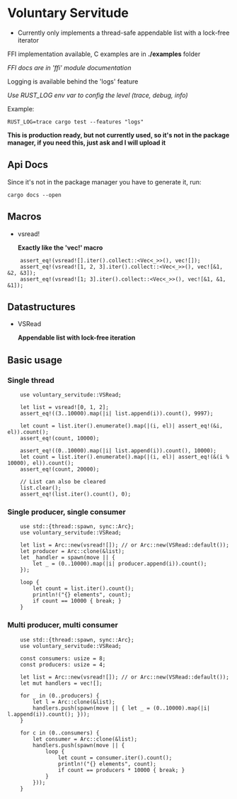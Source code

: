 # Voluntary Servitude

- Currently only implements a thread-safe appendable list with a lock-free iterator

FFI implementation available, C examples are in **./examples** folder

  *FFI docs are in 'ffi' module documentation*

Logging is available behind the 'logs' feature

  *Use RUST_LOG env var to config the level (trace, debug, info)*

  Example:

    RUST_LOG=trace cargo test --features "logs"

**This is production ready, but not currently used, so it's not in the package manager, if you need this, just ask and I will upload it**

## Api Docs

Since it's not in the package manager you have to generate it, run:

    cargo docs --open

## Macros

- vsread!

  **Exactly like the 'vec!' macro**

```
    assert_eq!(vsread![].iter().collect::<Vec<_>>(), vec![]);
    assert_eq!(vsread![1, 2, 3].iter().collect::<Vec<_>>(), vec![&1, &2, &3]);
    assert_eq!(vsread![1; 3].iter().collect::<Vec<_>>(), vec![&1, &1, &1]);
```

## Datastructures

- VSRead

  **Appendable list with lock-free iteration**

## Basic usage

### Single thread

```
    use voluntary_servitude::VSRead;

    let list = vsread![0, 1, 2];
    assert_eq!((3..10000).map(|i| list.append(i)).count(), 9997);

    let count = list.iter().enumerate().map(|(i, el)| assert_eq!(&i, el)).count();
    assert_eq!(count, 10000);

    assert_eq!((0..10000).map(|i| list.append(i)).count(), 10000);
    let count = list.iter().enumerate().map(|(i, el)| assert_eq!(&(i % 10000), el)).count();
    assert_eq!(count, 20000);

    // List can also be cleared
    list.clear();
    assert_eq!(list.iter().count(), 0);
```

### Single producer, single consumer

```
    use std::{thread::spawn, sync::Arc};
    use voluntary_servitude::VSRead;

    let list = Arc::new(vsread![]); // or Arc::new(VSRead::default());
    let producer = Arc::clone(&list);
    let _handler = spawn(move || {
        let _ = (0..10000).map(|i| producer.append(i)).count();
    });

    loop {
        let count = list.iter().count();
        println!("{} elements", count);
        if count == 10000 { break; }
    }
```

### Multi producer, multi consumer

```
    use std::{thread::spawn, sync::Arc};
    use voluntary_servitude::VSRead;

    const consumers: usize = 8;
    const producers: usize = 4;

    let list = Arc::new(vsread![]); // or Arc::new(VSRead::default());
    let mut handlers = vec![];

    for _ in (0..producers) {
        let l = Arc::clone(&list);
        handlers.push(spawn(move || { let _ = (0..10000).map(|i| l.append(i)).count(); }));
    }

    for c in (0..consumers) {
        let consumer = Arc::clone(&list);
        handlers.push(spawn(move || {
            loop {
                let count = consumer.iter().count();
                println!("{} elements", count);
                if count == producers * 10000 { break; }
            }
        }));
    }
```

